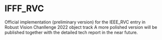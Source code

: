 # IFFF_RVC
Official implementation (preliminary version) for the IEEE_RVC entry in Robust Vision Chanllenge 2022 object track
A more polished version will be published together with the detailed tech report in the near future.
